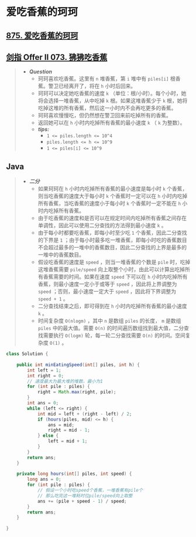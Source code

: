 # 爱吃香蕉的珂珂

## [875. 爱吃香蕉的珂珂](https://leetcode.cn/problems/koko-eating-bananas/)

## [剑指 Offer II 073. 狒狒吃香蕉](https://leetcode.cn/problems/nZZqjQ/)

> - ***Question***
>   - 珂珂喜欢吃香蕉。这里有 `n` 堆香蕉，第 `i` 堆中有 `piles[i]` 根香蕉。警卫已经离开了，将在 `h` 小时后回来。
>   - 珂珂可以决定她吃香蕉的速度 `k` （单位：根/小时）。每个小时，她将会选择一堆香蕉，从中吃掉 `k` 根。如果这堆香蕉少于 `k` 根，她将吃掉这堆的所有香蕉，然后这一小时内不会再吃更多的香蕉。  
>   - 珂珂喜欢慢慢吃，但仍然想在警卫回来前吃掉所有的香蕉。
>   - 返回她可以在 `h` 小时内吃掉所有香蕉的最小速度 `k` （ `k` 为整数）。
>   - ***tips:***
>     - `1 <= piles.length <= 10^4`
>     - `piles.length <= h <= 10^9`
>     - `1 <= piles[i] <= 10^9`

## Java

> - ***二分***
>   - 如果珂珂在 `h` 小时内吃掉所有香蕉的最小速度是每小时 `k` 个香蕉，则当吃香蕉的速度大于每小时 `k` 个香蕉时一定可以在 `h` 小时内吃掉所有香蕉，当吃香蕉的速度小于每小时 `k` 个香蕉时一定不能在 `h` 小时内吃掉所有香蕉。
>   - 由于吃香蕉的速度和是否可以在规定时间内吃掉所有香蕉之间存在单调性，因此可以使用二分查找的方法得到最小速度 `k` 。
>   - 由于每小时都要吃香蕉，即每小时至少吃 `1` 个香蕉，因此二分查找的下界是 `1` ；由于每小时最多吃一堆香蕉，即每小时吃的香蕉数目不会超过最多的一堆中的香蕉数目，因此二分查找的上界是最多的一堆中的香蕉数目。
>   - 假设吃香蕉的速度是 `speed` ，则当一堆香蕉的个数是 `pile` 时，吃掉这堆香蕉需要 `pile/speed` 向上取整个小时，由此可以计算出吃掉所有香蕉需要的时间。如果在速度 `speed` 下可以在 `h` 小时内吃掉所有香蕉，则最小速度一定小于或等于 `speed` ，因此将上界调整为 `speed` ；否则，最小速度一定大于 `speed` ，因此将下界调整为 `speed + 1` 。
>   - 二分查找结束之后，即可得到在 `h` 小时内吃掉所有香蕉的最小速度 `k` 。
>   - 时间复杂度 `O(nlogm)` ，其中 `n` 是数组 `piles` 的长度， `m` 是数组 `piles` 中的最大值。需要 `O(n)` 的时间遍历数组找到最大值，二分查找需要执行 `O(logm)` 轮，每一轮二分查找需要 `O(n)` 的时间。空间复杂度 `O(1)` 。

```java
class Solution {
    
    public int minEatingSpeed(int[] piles, int h) {
        int left = 1;
        int right = 0;
        // 速度最大为最大堆的堆数，最小为1
        for (int pile : piles) {
            right = Math.max(right, pile);
        }
        int ans = 0;
        while (left <= right) {
            int mid = left + (right - left) / 2;
            if (hours(piles, mid) <= h) {
                ans = mid;
                right = mid - 1;
            } else {
                left = mid + 1;
            }
        }
        return ans;
    }
    
    private long hours(int[] piles, int speed) {
        long ans = 0;
        for (int pile : piles) {
            // 假设一个小时吃speed个香蕉，一堆香蕉有pile个
            // 那么吃完这一堆耗时位pile/speed向上取整
            ans += (pile + speed - 1) / speed;
        }
        return ans;
    }
    
}
```
